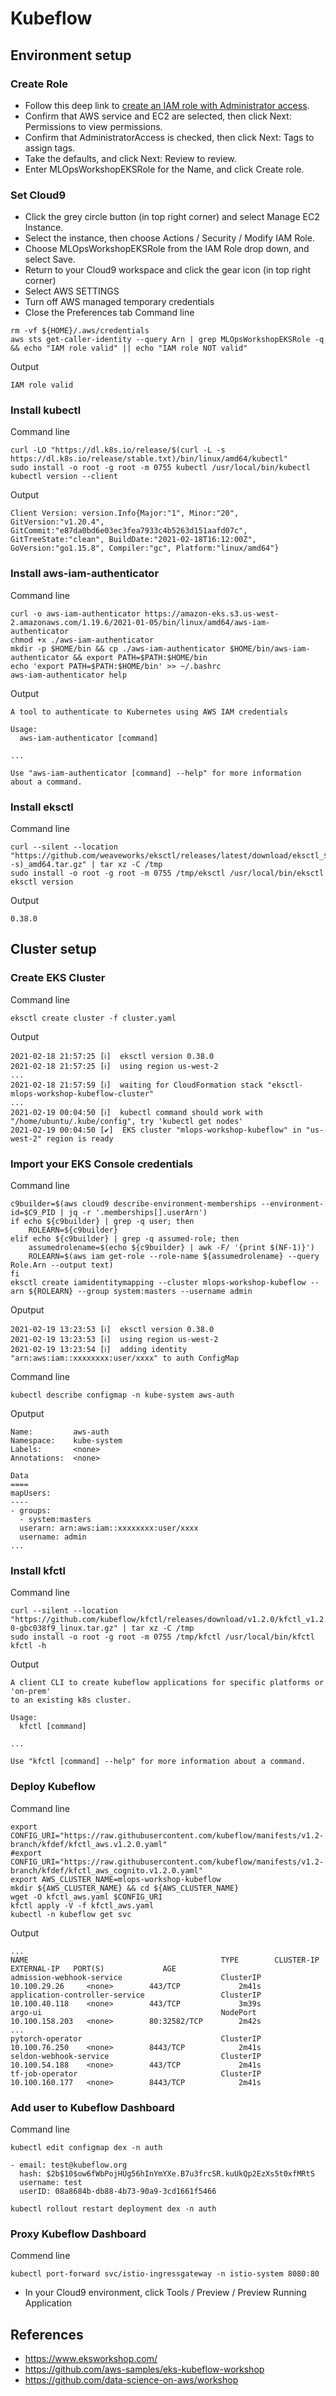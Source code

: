 # Kubeflow

## Environment setup
### Create Role
* Follow this deep link to [create an IAM role with Administrator access](https://console.aws.amazon.com/iam/home#/roles$new?step=review&commonUseCase=EC2%2BEC2&selectedUseCase=EC2&policies=arn:aws:iam::aws:policy%2FAdministratorAccess).
* Confirm that AWS service and EC2 are selected, then click Next: Permissions to view permissions.
* Confirm that AdministratorAccess is checked, then click Next: Tags to assign tags.
* Take the defaults, and click Next: Review to review.
* Enter MLOpsWorkshopEKSRole for the Name, and click Create role.

### Set Cloud9
* Click the grey circle button (in top right corner) and select Manage EC2 Instance.
* Select the instance, then choose Actions / Security / Modify IAM Role.
* Choose MLOpsWorkshopEKSRole from the IAM Role drop down, and select Save.
* Return to your Cloud9 workspace and click the gear icon (in top right corner)
* Select AWS SETTINGS
* Turn off AWS managed temporary credentials
* Close the Preferences tab
Command line
```
rm -vf ${HOME}/.aws/credentials
aws sts get-caller-identity --query Arn | grep MLOpsWorkshopEKSRole -q && echo "IAM role valid" || echo "IAM role NOT valid"
```
Output
```
IAM role valid
```

### Install kubectl
Command line
```
curl -LO "https://dl.k8s.io/release/$(curl -L -s https://dl.k8s.io/release/stable.txt)/bin/linux/amd64/kubectl"
sudo install -o root -g root -m 0755 kubectl /usr/local/bin/kubectl
kubectl version --client
```
Output
```
Client Version: version.Info{Major:"1", Minor:"20", GitVersion:"v1.20.4", GitCommit:"e87da0bd6e03ec3fea7933c4b5263d151aafd07c", GitTreeState:"clean", BuildDate:"2021-02-18T16:12:00Z", GoVersion:"go1.15.8", Compiler:"gc", Platform:"linux/amd64"}
```

### Install aws-iam-authenticator
Command line
```
curl -o aws-iam-authenticator https://amazon-eks.s3.us-west-2.amazonaws.com/1.19.6/2021-01-05/bin/linux/amd64/aws-iam-authenticator
chmod +x ./aws-iam-authenticator
mkdir -p $HOME/bin && cp ./aws-iam-authenticator $HOME/bin/aws-iam-authenticator && export PATH=$PATH:$HOME/bin
echo 'export PATH=$PATH:$HOME/bin' >> ~/.bashrc
aws-iam-authenticator help
```
Output
```
A tool to authenticate to Kubernetes using AWS IAM credentials

Usage:
  aws-iam-authenticator [command]

...

Use "aws-iam-authenticator [command] --help" for more information about a command.
```

### Install eksctl
Command line
```
curl --silent --location "https://github.com/weaveworks/eksctl/releases/latest/download/eksctl_$(uname -s)_amd64.tar.gz" | tar xz -C /tmp
sudo install -o root -g root -m 0755 /tmp/eksctl /usr/local/bin/eksctl
eksctl version
```
Output
```
0.38.0
```

## Cluster setup
### Create EKS Cluster
Command line
```
eksctl create cluster -f cluster.yaml
```
Output
```
2021-02-18 21:57:25 [ℹ]  eksctl version 0.38.0
2021-02-18 21:57:25 [ℹ]  using region us-west-2
...
2021-02-18 21:57:59 [ℹ]  waiting for CloudFormation stack "eksctl-mlops-workshop-kubeflow-cluster"
...
2021-02-19 00:04:50 [ℹ]  kubectl command should work with "/home/ubuntu/.kube/config", try 'kubectl get nodes'
2021-02-19 00:04:50 [✔]  EKS cluster "mlops-workshop-kubeflow" in "us-west-2" region is ready
```

### Import your EKS Console credentials
Command line
```
c9builder=$(aws cloud9 describe-environment-memberships --environment-id=$C9_PID | jq -r '.memberships[].userArn')
if echo ${c9builder} | grep -q user; then
    ROLEARN=${c9builder}
elif echo ${c9builder} | grep -q assumed-role; then
    assumedrolename=$(echo ${c9builder} | awk -F/ '{print $(NF-1)}')
    ROLEARN=$(aws iam get-role --role-name ${assumedrolename} --query Role.Arn --output text) 
fi
eksctl create iamidentitymapping --cluster mlops-workshop-kubeflow --arn ${ROLEARN} --group system:masters --username admin
```
Oputput
```
2021-02-19 13:23:53 [ℹ]  eksctl version 0.38.0
2021-02-19 13:23:53 [ℹ]  using region us-west-2
2021-02-19 13:23:54 [ℹ]  adding identity "arn:aws:iam::xxxxxxxx:user/xxxx" to auth ConfigMap
```
Command line
```
kubectl describe configmap -n kube-system aws-auth
```
Oputput
```
Name:         aws-auth
Namespace:    kube-system
Labels:       <none>
Annotations:  <none>

Data
====
mapUsers:
----
- groups:
  - system:masters
  userarn: arn:aws:iam::xxxxxxxx:user/xxxx
  username: admin
...
```

### Install kfctl
Command line
```
curl --silent --location "https://github.com/kubeflow/kfctl/releases/download/v1.2.0/kfctl_v1.2.0-0-gbc038f9_linux.tar.gz" | tar xz -C /tmp
sudo install -o root -g root -m 0755 /tmp/kfctl /usr/local/bin/kfctl
kfctl -h
```
Output
```
A client CLI to create kubeflow applications for specific platforms or 'on-prem' 
to an existing k8s cluster.

Usage:
  kfctl [command]

...

Use "kfctl [command] --help" for more information about a command.
```

### Deploy Kubeflow
Command line
```
export CONFIG_URI="https://raw.githubusercontent.com/kubeflow/manifests/v1.2-branch/kfdef/kfctl_aws.v1.2.0.yaml"
#export CONFIG_URI="https://raw.githubusercontent.com/kubeflow/manifests/v1.2-branch/kfdef/kfctl_aws_cognito.v1.2.0.yaml"
export AWS_CLUSTER_NAME=mlops-workshop-kubeflow
mkdir ${AWS_CLUSTER_NAME} && cd ${AWS_CLUSTER_NAME}
wget -O kfctl_aws.yaml $CONFIG_URI
kfctl apply -V -f kfctl_aws.yaml
kubectl -n kubeflow get svc
```
Output
```
...
NAME                                           TYPE        CLUSTER-IP       EXTERNAL-IP   PORT(S)             AGE
admission-webhook-service                      ClusterIP   10.100.29.26     <none>        443/TCP             2m41s
application-controller-service                 ClusterIP   10.100.40.118    <none>        443/TCP             3m39s
argo-ui                                        NodePort    10.100.158.203   <none>        80:32582/TCP        2m42s
...
pytorch-operator                               ClusterIP   10.100.76.250    <none>        8443/TCP            2m41s
seldon-webhook-service                         ClusterIP   10.100.54.188    <none>        443/TCP             2m41s
tf-job-operator                                ClusterIP   10.100.160.177   <none>        8443/TCP            2m41s
```

### Add user to Kubeflow Dashboard
Command line
```
kubectl edit configmap dex -n auth
```
```
- email: test@kubeflow.org
  hash: $2b$10$ow6fWbPojHUg56hInYmYXe.B7u3frcSR.kuUkQp2EzXs5t0xfMRtS
  username: test
  userID: 08a8684b-db88-4b73-90a9-3cd1661f5466
```
```
kubectl rollout restart deployment dex -n auth
```

### Proxy Kubeflow Dashboard
Commend line
```
kubectl port-forward svc/istio-ingressgateway -n istio-system 8080:80
```
* In your Cloud9 environment, click Tools / Preview / Preview Running Application


## References
* https://www.eksworkshop.com/
* https://github.com/aws-samples/eks-kubeflow-workshop
* https://github.com/data-science-on-aws/workshop
